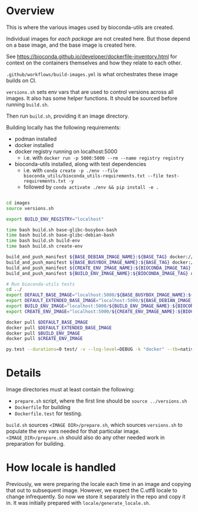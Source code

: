 # Overview 

This is where the various images used by bioconda-utils are created.

Individual images for *each package* are not created here. But those depend on
a base image, and the base image is created here.

See https://bioconda.github.io/developer/dockerfile-inventory.html for context
on the containers themselves and how they relate to each other.

`.github/workflows/build-images.yml` is what orchestrates these image builds on
CI.

`versions.sh` sets env vars that are used to control versions across all
images. It also has some helper functions. It should be sourced before running
`build.sh`.

Then run `build.sh`, providing it an image directory.

Building locally has the following requirements:

- podman installed
- docker installed
- docker registry running on localhost:5000
    - i.e. with `docker run -p 5000:5000 --rm --name registry registry`
- bioconda-utils installed, along with test dependencies
    - i.e. with `conda create -p ./env --file bioconda_utils/bioconda_utils-requirements.txt --file test-requirements.txt -y`
    - followed by `conda activate ./env && pip install -e .`

```bash

cd images
source versions.sh

export BUILD_ENV_REGISTRY="localhost"

time bash build.sh base-glibc-busybox-bash
time bash build.sh base-glibc-debian-bash
time bash build.sh build-env
time bash build.sh create-env

build_and_push_manifest ${BASE_DEBIAN_IMAGE_NAME}:${BASE_TAG} docker://localhost:5000
build_and_push_manifest ${BASE_BUSYBOX_IMAGE_NAME}:${BASE_TAG} docker://localhost:5000
build_and_push_manifest ${CREATE_ENV_IMAGE_NAME}:${BIOCONDA_IMAGE_TAG} docker://localhost:5000
build_and_push_manifest ${BUILD_ENV_IMAGE_NAME}:${BIOCONDA_IMAGE_TAG} docker://localhost:5000

# Run bioconda-utils tests
cd ../
export DEFAULT_BASE_IMAGE="localhost:5000/${BASE_BUSYBOX_IMAGE_NAME}:${BASE_TAG}"
export DEFAULT_EXTENDED_BASE_IMAGE="localhost:5000/${BASE_DEBIAN_IMAGE_NAME}:${BASE_TAG}"
export BUILD_ENV_IMAGE="localhost:5000/${BUILD_ENV_IMAGE_NAME}:${BIOCONDA_IMAGE_TAG}"
export CREATE_ENV_IMAGE="localhost:5000/${CREATE_ENV_IMAGE_NAME}:${BIOCONDA_IMAGE_TAG}"

docker pull $DEFAULT_BASE_IMAGE
docker pull $DEFAULT_EXTENDED_BASE_IMAGE
docker pull $BUILD_ENV_IMAGE
docker pull $CREATE_ENV_IMAGE

py.test --durations=0 test/ -v --log-level=DEBUG -k "docker" --tb=native
```

# Details

Image directories must at least contain the following:

- `prepare.sh` script, where the first line should be `source ../versions.sh`
- `Dockerfile` for building
- `Dockerfile.test` for testing.

`build.sh` sources `<IMAGE DIR>/prepare.sh`, which sources `versions.sh` to
populate the env vars needed for that particular image.
`<IMAGE_DIR>/prepare.sh` should also do any other needed work in preparation
for building.

# How locale is handled

Previously, we were preparing the locale each time in an image and copying that
out to subsequent image. However, we expect the C.utf8 locale to change
infrequently. So now we store it separately in the repo and copy it in. It was
initially prepared with `locale/generate_locale.sh`.
